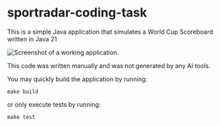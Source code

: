 # sportradar-coding-task

This is a simple Java application that simulates a World Cup Scoreboard written in Java 21

![Screenshot of a working application.](https://github.com/SebastianLeszczynski97/sportradar-coding-task/img.png)

This code was written manually and was not generated by any AI tools.

You may quickly build the application by running:
```
make build
```
or only execute tests by running:
```
make test
```
